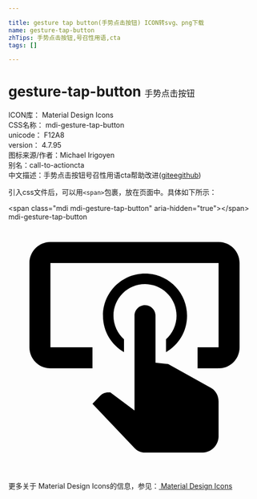 ```yaml
---

title: gesture tap button(手势点击按钮) ICON转svg、png下载
name: gesture-tap-button
zhTips: 手势点击按钮,号召性用语,cta
tags: []

---
```


# gesture-tap-button  <small style="font-size: 60%;font-weight: 100">手势点击按钮</small>


<div class="detail-page">
<p>
<span>
ICON库：
<span class="badge-secondary badge">Material Design Icons</span> 
</span>
<br/>
<span>
CSS名称：
<span class="badge-secondary badge">mdi-gesture-tap-button</span> 
</span>
<br/>
<span>
unicode：
<span class="badge-secondary badge">F12A8</span> 
<copy-btn content='F12A8' btn-title=""></copy-btn>
<copy-btn :content='String.fromCodePoint(parseInt("F12A8", 16))' btn-title="复制U"></copy-btn>
</span>
<br/>
<span>
version：
<span class="badge-secondary badge">4.7.95</span> 
</span>
<br/>
<span>图标来源/作者：<span class="badge-light badge">Michael Irigoyen</span></span> 
<br/>
<span>别名：<span class="badge-light badge">call-to-action</span><span class="badge-light badge">cta</span></span><br/><span class="zh-detail">中文描述：<span class="badge-primary badge">手势点击按钮</span><span class="badge-primary badge">号召性用语</span><span class="badge-primary badge">cta</span><span class="help-link"><span>帮助改进</span>(<a href="https://gitee.com/liuwave/icon-helper/edit/master/json/material/gesture-tap-button.json" target="_blank" rel="noopener noreferrer">gitee</a><a href="https://github.com/liuwave/icon-helper/edit/master/json/material/gesture-tap-button.json" target="_blank" rel="noopener noreferrer">github</a></span>)</span><br/>
</p>
</div>
<div class="alert alert-dark">
  <i class="mdi mdi-gesture-tap-button mdi-48px"></i>
  <i class="mdi mdi-gesture-tap-button mdi-36px"></i>
  <i class="mdi mdi-gesture-tap-button mdi-24px"></i>
  <i class="mdi mdi-gesture-tap-button mdi-18px"></i>
</div>
<div>
  <p>引入css文件后，可以用<code>&lt;span&gt;</code>包裹，放在页面中。具体如下所示：    
  </p>
  <div class="alert alert-primary" style="font-size: 14px">
    &lt;span class="mdi mdi-gesture-tap-button" aria-hidden="true"&gt;&lt;/span&gt;
    <copy-btn content='<span class="mdi mdi-gesture-tap-button" aria-hidden="true"></span>'></copy-btn>
  </div>
  <div class="alert alert-secondary">
    <i class="mdi mdi-gesture-tap-button"
    style="font-size: 24px"
    aria-hidden="true"></i> mdi-gesture-tap-button
    <copy-btn content="mdi-gesture-tap-button" btn-title="复制图标名称"></copy-btn>
  </div>
</div>
<div id="svg" class="svg-wrap">
<svg xmlns="http://www.w3.org/2000/svg" viewBox="0 0 24 24"><path d="M13 5C15.21 5 17 6.79 17 9C17 10.5 16.2 11.77 15 12.46V11.24C15.61 10.69 16 9.89 16 9C16 7.34 14.66 6 13 6S10 7.34 10 9C10 9.89 10.39 10.69 11 11.24V12.46C9.8 11.77 9 10.5 9 9C9 6.79 10.79 5 13 5M20 20.5C19.97 21.32 19.32 21.97 18.5 22H13C12.62 22 12.26 21.85 12 21.57L8 17.37L8.74 16.6C8.93 16.39 9.2 16.28 9.5 16.28H9.7L12 18V9C12 8.45 12.45 8 13 8S14 8.45 14 9V13.47L15.21 13.6L19.15 15.79C19.68 16.03 20 16.56 20 17.14V20.5M20 2H4C2.9 2 2 2.9 2 4V12C2 13.11 2.9 14 4 14H8V12L4 12L4 4H20L20 12H18V14H20V13.96L20.04 14C21.13 14 22 13.09 22 12V4C22 2.9 21.11 2 20 2Z" /></svg>
</div>
<detail full-name='mdi-gesture-tap-button'></detail>
    
<div><p>更多关于 Material Design Icons的信息，参见：<a target="_blank" href="https://iconhelper.cn/material.html"> Material Design Icons</a>
</p></div>

